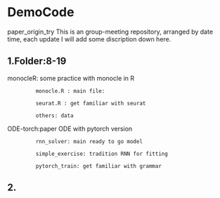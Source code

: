 # DemoCode
 paper_origin_try
 This is an group-meeting repository, arranged by date time, each update I will add some discription down here.
 
 ## 1.Folder:8-19
 
   monocleR: some practice with monocle in R
             
             monocle.R : main file: 
             
             seurat.R : get familiar with seurat
             
             others: data 
             
   ODE-torch:paper ODE with pytorch version
              
             rnn_solver: main ready to go model
             
             simple_exercise: tradition RNN for fitting
             
             pytorch_train: get familiar with grammar
   
   
 ## 2.
 

